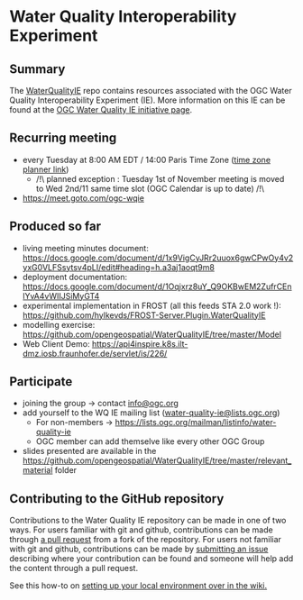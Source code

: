 # Water Quality Interoperability Experiment

## Summary

The [WaterQualityIE](https://github.com/opengeospatial/WaterQualityIE) repo contains resources associated with the OGC Water Quality Interoperability Experiment (IE). More information on this IE can be found at the [OGC Water Quality IE initiative page](https://www.ogc.org/projects/initiatives/waterqualityie).

## Recurring meeting

- every Tuesday at 8:00 AM EDT / 14:00 Paris Time Zone ([time zone planner link](https://www.timeanddate.com/worldclock/fixedtime.html?iso=20220920T08&p1=179))
    - /!\ planned exception :  Tuesday 1st of November meeting is moved to Wed 2nd/11 same time slot (OGC Calendar is up to date) /!\ 
- https://meet.goto.com/ogc-wqie 

## Produced so far

- living meeting minutes document: https://docs.google.com/document/d/1x9VigCyJRr2uuox6gwCPwOy4v2yxG0VLFSsytsv4pLI/edit#heading=h.a3aj1aoqt9m8 
- deployment documentation: https://docs.google.com/document/d/1Oqjxrz8uY_Q9OKBwEM2ZufrCEnlYvA4vWIIJSiMyGT4
- experimental implementation in FROST (all this feeds STA 2.0 work !): https://github.com/hylkevds/FROST-Server.Plugin.WaterQualityIE
- modelling exercise: https://github.com/opengeospatial/WaterQualityIE/tree/master/Model
- Web Client Demo: https://api4inspire.k8s.ilt-dmz.iosb.fraunhofer.de/servlet/is/226/ 

## Participate
- joining the group -> contact info@ogc.org
- add yourself to the WQ IE mailing list (<water-quality-ie@lists.ogc.org>)
    - For non-members -> https://lists.ogc.org/mailman/listinfo/water-quality-ie
    - OGC member can add themselve like every other OGC Group
- slides presented are available in the <https://github.com/opengeospatial/WaterQualityIE/tree/master/relevant_material> folder

## Contributing to the GitHub repository

Contributions to the Water Quality IE repository can be made in one of two ways. For users familiar with git and github, contributions can be made through [a pull request](https://github.com/opengeospatial/WaterQualityIE/pulls) from a fork of the repository. For users not familiar with git and github, contributions can be made by [submitting an issue](https://github.com/opengeospatial/WaterQualityIE/issues) describing where your contribution can be found and someone will help add the content through a pull request.  

See this how-to on [setting up your local environment over in the wiki.](https://github.com/opengeospatial/WaterQualityIE/wiki/Contributing-Content-Via-Pull-Request)

